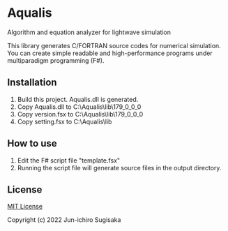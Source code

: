 # Aqualis
Algorithm and equation analyzer for lightwave simulation

This library generates C/FORTRAN source codes for numerical simulation. You can create simple readable and high-performance programs under multiparadigm programming (F#).

## Installation
1. Build this project. Aqualis.dll is generated. 
1. Copy Aqualis.dll to C:\Aqualis\lib\179_0_0_0
1. Copy version.fsx to C:\Aqualis\lib\179_0_0_0
1. Copy setting.fsx to C:\Aqualis\lib

## How to use
1. Edit the F# script file "template.fsx"
1. Running the script file will generate source files in the output directory.

## License
[MIT License](license)

Copyright (c) 2022 Jun-ichiro Sugisaka

